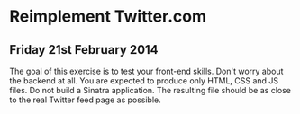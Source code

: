 Reimplement Twitter.com
===

Friday 21st February 2014
-------------------------
The goal of this exercise is to test your front-end skills. Don't worry about the backend at all. You are expected to produce only HTML, CSS and JS files. Do not build a Sinatra application. The resulting file should be as close to the real Twitter feed page as possible.



